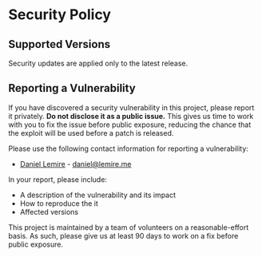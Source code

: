 # Security Policy

## Supported Versions

Security updates are applied only to the latest release.

## Reporting a Vulnerability

If you have discovered a security vulnerability in this project, please report it privately. **Do not disclose it as a public issue.** This gives us time to work with you to fix the issue before public exposure, reducing the chance that the exploit will be used before a patch is released.

Please use the following contact information for reporting a vulnerability:

- [Daniel Lemire](https://github.com/lemire) - [daniel@lemire.me](mailto:daniel@lemire.me)

In your report, please include:

- A description of the vulnerability and its impact
- How to reproduce the it
- Affected versions

This project is maintained by a team of volunteers on a reasonable-effort basis. As such, please give us at least 90 days to work on a fix before public exposure.
